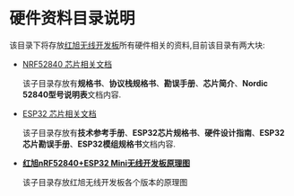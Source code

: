 # 硬件资料目录说明
该目录下将存放[红旭无线开发板](https://shop507575225.taobao.com/index.htm?spm=2013.1.w5002-16973646476.2.56ea1f47dUx4Ha)所有硬件相关的资料,目前该目录有两大块:
- [NRF52840 芯片相关文档](https://github.com/xiaolongba/wireless-tech/tree/master/%E7%A1%AC%E4%BB%B6/NRF52840%20%E8%8A%AF%E7%89%87%E7%9B%B8%E5%85%B3%E6%96%87%E6%A1%A3)

  该子目录存放有**规格书**、**协议栈规格书**、**勘误手册**、**芯片简介**、**Nordic 52840型号说明表**文档内容.
  
- [ESP32 芯片相关文档](https://github.com/xiaolongba/wireless-tech/tree/master/%E7%A1%AC%E4%BB%B6/ESP32%20%E8%8A%AF%E7%89%87%E7%9B%B8%E5%85%B3%E6%96%87%E6%A1%A3)

  该子目录存放有**技术参考手册**、**ESP32芯片规格书**、**硬件设计指南**、**ESP32芯片勘误手册**、**ESP32模组规格书**文档内容.

- [**红旭nRF52840+ESP32 Mini无线开发板原理图**](https://github.com/xiaolongba/wireless-tech/tree/master/%E7%A1%AC%E4%BB%B6/%E7%BA%A2%E6%97%ADnRF52840%2BESP32%20Mini%E6%97%A0%E7%BA%BF%E5%BC%80%E5%8F%91%E6%9D%BF%E5%8E%9F%E7%90%86%E5%9B%BE)

  该子目录存放红旭无线开发板各个版本的原理图
  
  
